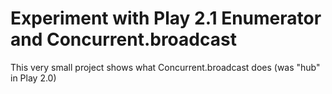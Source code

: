 # Experiment with Play 2.1 Enumerator and Concurrent.broadcast

This very small project shows what Concurrent.broadcast does (was "hub" in Play 2.0)